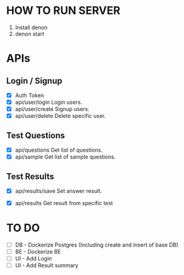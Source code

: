 # HOW TO RUN SERVER
1. Install denon
2. denon start

# APIs

## Login / Signup
- [x] Auth Token
- [x] api/user/login Login users.
- [x] api/user/create Signup users.
- [x] api/user/delete Delete specific user.

## Test Questions
- [x] api/questions Get list of questions.
- [x] api/sample Get list of sample questions.

## Test Results
- [x] api/results/save Set answer result.
- [x] api/results Get result from specific test 


# TO DO
- [ ] DB - Dockerize Postgres (Including create and insert of base DB)
- [ ] BE - Dockerize BE
- [ ] UI - Add Login
- [ ] UI - Add Result summary
